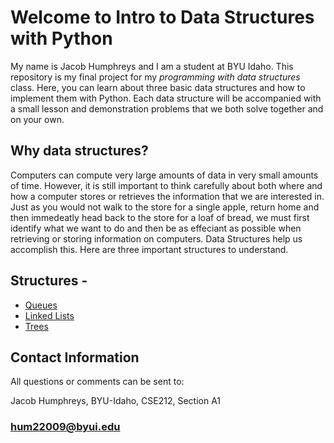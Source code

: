 # Welcome to **Intro to Data Structures with Python**
My name is Jacob Humphreys and I am a student at BYU Idaho. This repository is my final project for my *programming with data structures* class. Here, you can learn about three basic data structures and how to implement them with Python. Each data structure will be accompanied with a small lesson and demonstration problems that we both solve together and on your own.

## Why data structures?
Computers can compute very large amounts of data in very small amounts of time. However, it is still important to think carefully about both where and how a computer stores or retrieves the information that we are interested in. Just as you would not walk to the store for a single apple, return home and then immedeatly head back to the store for a loaf of bread, we must first identify what we want to do and then be as effeciant as possible when retrieving or storing information on computers. Data Structures help us accomplish this. Here are three important structures to understand.

## Structures -
- [Queues](queues.md)
- [Linked Lists](linked_lists.md)
- [Trees](trees.md)

## Contact Information
All questions or comments can be sent to: 

Jacob Humphreys, BYU-Idaho, CSE212, Section A1

### hum22009@byui.edu